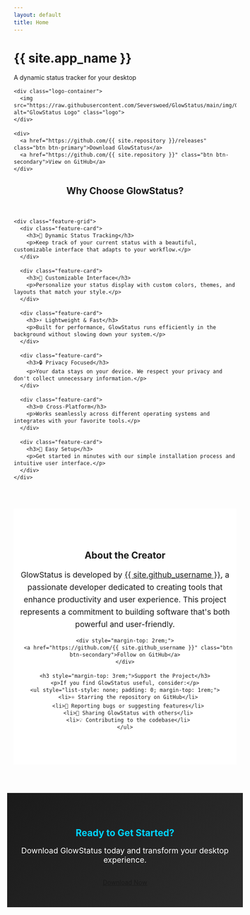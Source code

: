 ```yaml
---
layout: default
title: Home
---
```


<div class="hero">
  <div class="wrapper">
    <h1>{{ site.app_name }}</h1>
    <p>A dynamic status tracker for your desktop</p>
    
    <div class="logo-container">
      <img src="https://raw.githubusercontent.com/Severswoed/GlowStatus/main/img/GlowStatus_TagLine.png" alt="GlowStatus Logo" class="logo">
    </div>
    
    <div>
      <a href="https://github.com/{{ site.repository }}/releases" class="btn btn-primary">Download GlowStatus</a>
      <a href="https://github.com/{{ site.repository }}" class="btn btn-secondary">View on GitHub</a>
    </div>
  </div>
</div>

<div class="features">
  <div class="wrapper">
    <h2 style="text-align: center; margin-bottom: 3rem;">Why Choose GlowStatus?</h2>
    
    <div class="feature-grid">
      <div class="feature-card">
        <h3>🌟 Dynamic Status Tracking</h3>
        <p>Keep track of your current status with a beautiful, customizable interface that adapts to your workflow.</p>
      </div>
      
      <div class="feature-card">
        <h3>🎨 Customizable Interface</h3>
        <p>Personalize your status display with custom colors, themes, and layouts that match your style.</p>
      </div>
      
      <div class="feature-card">
        <h3>⚡ Lightweight & Fast</h3>
        <p>Built for performance, GlowStatus runs efficiently in the background without slowing down your system.</p>
      </div>
      
      <div class="feature-card">
        <h3>🔒 Privacy Focused</h3>
        <p>Your data stays on your device. We respect your privacy and don't collect unnecessary information.</p>
      </div>
      
      <div class="feature-card">
        <h3>🌐 Cross-Platform</h3>
        <p>Works seamlessly across different operating systems and integrates with your favorite tools.</p>
      </div>
      
      <div class="feature-card">
        <h3>🚀 Easy Setup</h3>
        <p>Get started in minutes with our simple installation process and intuitive user interface.</p>
      </div>
    </div>
  </div>
</div>

<div style="background: white; padding: 4rem 0; margin-top: 4rem;">
  <div class="wrapper" style="text-align: center;">
    <h2>About the Creator</h2>
    <p style="font-size: 1.1rem; max-width: 600px; margin: 0 auto; line-height: 1.6;">
      GlowStatus is developed by <a href="https://github.com/{{ site.github_username }}">{{ site.github_username }}</a>, 
      a passionate developer dedicated to creating tools that enhance productivity and user experience. 
      This project represents a commitment to building software that's both powerful and user-friendly.
    </p>
    
    <div style="margin-top: 2rem;">
      <a href="https://github.com/{{ site.github_username }}" class="btn btn-secondary">Follow on GitHub</a>
    </div>
    
    <h3 style="margin-top: 3rem;">Support the Project</h3>
    <p>If you find GlowStatus useful, consider:</p>
    <ul style="list-style: none; padding: 0; margin-top: 1rem;">
      <li>⭐ Starring the repository on GitHub</li>
      <li>🐛 Reporting bugs or suggesting features</li>
      <li>🔄 Sharing GlowStatus with others</li>
      <li>💡 Contributing to the codebase</li>
    </ul>
  </div>
</div>

<div style="text-align: center; padding: 3rem 0; background: linear-gradient(135deg, #1a1a1a 0%, #2d2d2d 100%); color: white; margin: 4rem -15px 0 -15px;">
  <div class="wrapper">
    <h2 style="color: #00d4ff;">Ready to Get Started?</h2>
    <p style="font-size: 1.1rem; margin-bottom: 2rem;">Download GlowStatus today and transform your desktop experience.</p>
    <a href="https://github.com/{{ site.repository }}/releases" class="btn btn-primary">Download Now</a>
  </div>
</div>
